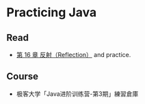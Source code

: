 # Practicing Java

## Read
- [第 16 章 反射（Reflection）](https://github.com/JustinSDK/JavaSE6Tutorial/blob/master/docs/CH16.md) and practice.

## Course
- 极客大学「Java进阶训练营-第3期」練習倉庫
